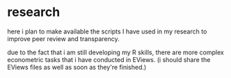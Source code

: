 # research

here i plan to make available the scripts I have used in my research to improve peer review and transparency. 

due to the fact that i am still developing my R skills, there are more complex econometric tasks that i have conducted in EViews.
(i should share the EViews files as well as soon as they're finished.) 
